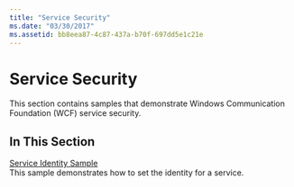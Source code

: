 ```yaml
---
title: "Service Security"
ms.date: "03/30/2017"
ms.assetid: bb8eea87-4c87-437a-b70f-697dd5e1c21e
---
```

# Service Security
This section contains samples that demonstrate Windows Communication Foundation (WCF) service security.  
  
## In This Section  
 [Service Identity Sample](service-identity-sample.md)  
 This sample demonstrates how to set the identity for a service.
